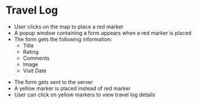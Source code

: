 # Travel Log
* User clicks on the map to place a red marker
* A popup window containing a form appears when a red marker is placed
* The form gets the following information:
  - Title
  - Rating
  - Comments
  - Image
  - Visit Date
- The form gets sent to the server
- A yellow marker is placed instead of red marker
- User can click on yellow markers to view travel log details
